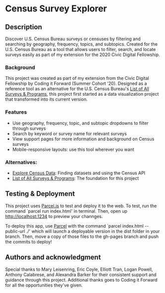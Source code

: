 # Census Survey Explorer

## Description
Discover U.S. Census Bureau surveys or censuses by filtering and searching by geography, frequency, topics, and subtopics. Created for the U.S. Census Bureau as a tool that allows users to filter, search, and locate surveys easily as part of my extension for the 2020 Civic Digital Fellowship.

### Background
This project was created as part of my extension from the Civic Digital Fellowship by Coding it Forward (Summer Cohort '20). Designed as a reference tool as an alternative for the U.S. Census Bureau's [List of All Surveys & Programs](https://www.census.gov/programs-surveys/surveys-programs.html), this project first started as a data visualization project that transformed into its current version. 

### Features
- Use geography, frequency, topic, and subtopic dropdowns to filter through surveys
- Search by keyword or survey name for relevant surveys
- View support pages for more information and background on Census surveys
- Mobile-responsive layouts: use this tool wherever you want

### Alternatives: 
- [Explore Census Data](https://data.census.gov/cedsci/): Finding datasets and using the Census API
- [List of All Surveys & Programs](https://www.census.gov/programs-surveys/surveys-programs.html): The foundation for this project

## Testing & Deployment

This project uses [Parcel.js](https://github.com/parcel-bundler/parcel) to test and deploy it to the web.
To test, run the command `parcel run index.html' in terminal. Then, open up [http://localhost:1234](http://localhost:1234) to preview your channges. 

To deploy this app, use [Parcel](http://parceljs.org) with the command `parcel index.html --public-url ./' which will launch a deployable version in the dist folder in your branch. Then, move a copy of those files to the gh-pages branch and push the commits to deploy!

## Authors and acknowledgment
Special thanks to Mary Leisenring, Eric Coyle, Elliott Tran, Logan Powell, Anthony Calabrese, and Alexandra Barker for their consistent support and guidance through this project. Additional thanks goes to Coding it Forward for all the opportunities they've given. 
